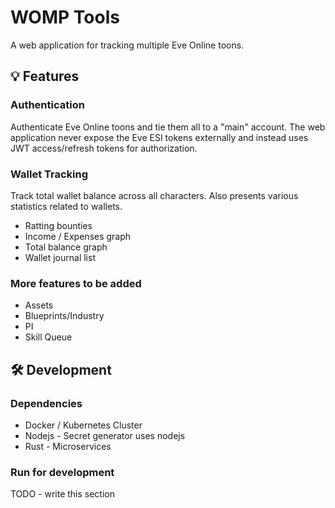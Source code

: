 # WOMP Tools

A web application for tracking multiple Eve Online toons.

## 💡 Features

### Authentication
Authenticate Eve Online toons and tie them all to a "main" account. The web application never expose the Eve ESI tokens externally and instead uses JWT access/refresh tokens for authorization. 

### Wallet Tracking
Track total wallet balance across all characters. Also presents various statistics related to wallets.
* Ratting bounties
* Income / Expenses graph
* Total balance graph
* Wallet journal list

### More features to be added
* Assets
* Blueprints/Industry
* PI
* Skill Queue


## 🛠️ Development

### Dependencies
* Docker / Kubernetes Cluster
* Nodejs - Secret generator uses nodejs
* Rust - Microservices

### Run for development

TODO - write this section
